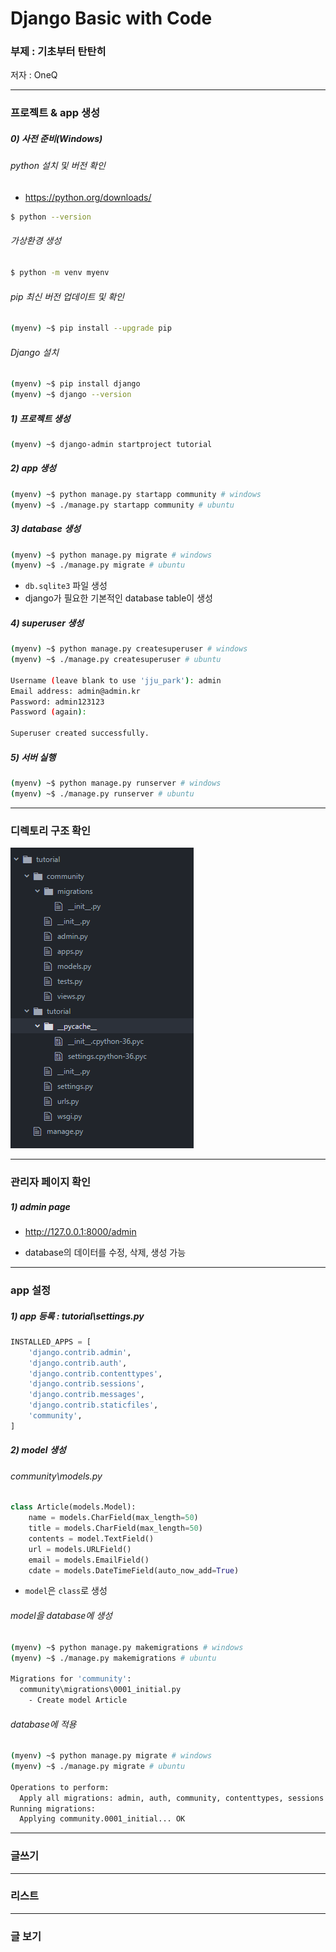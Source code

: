 # Django Basic with Code

### 부제 : 기초부터 탄탄히

저자 : OneQ

---

### 프로젝트 & app 생성

##### 0) 사전 준비(Windows)

###### python 설치 및 버전 확인

- <https://python.org/downloads/>

```bash
$ python --version
```



###### 가상환경 생성

```bash
$ python -m venv myenv
```



###### pip 최신 버전 업데이트 및 확인

```bash
(myenv) ~$ pip install --upgrade pip
```



###### Django 설치

```bash
(myenv) ~$ pip install django
(myenv) ~$ django --version
```



##### 1) 프로젝트 생성

```bash
(myenv) ~$ django-admin startproject tutorial
```



##### 2) app 생성

```bash
(myenv) ~$ python manage.py startapp community # windows
(myenv) ~$ ./manage.py startapp community # ubuntu
```



##### 3) database 생성

```bash
(myenv) ~$ python manage.py migrate # windows
(myenv) ~$ ./manage.py migrate # ubuntu
```

- `db.sqlite3` 파일 생성
- django가 필요한 기본적인 database table이 생성



##### 4) superuser 생성

```bash
(myenv) ~$ python manage.py createsuperuser # windows
(myenv) ~$ ./manage.py createsuperuser # ubuntu

Username (leave blank to use 'jju_park'): admin
Email address: admin@admin.kr
Password: admin123123
Password (again):

Superuser created successfully.
```



##### 5) 서버 실행

```bash
(myenv) ~$ python manage.py runserver # windows
(myenv) ~$ ./manage.py runserver # ubuntu
```



---

### 디렉토리 구조 확인

![djangoproject](djangoproject.png)



---

### 관리자 페이지 확인

##### 1)  admin page

- http://127.0.0.1:8000/admin


- database의 데이터를 수정, 삭제, 생성 가능



---

### app 설정

##### 1) app 등록 : tutorial\settings.py

```python
INSTALLED_APPS = [
    'django.contrib.admin',
    'django.contrib.auth',
    'django.contrib.contenttypes',
    'django.contrib.sessions',
    'django.contrib.messages',
    'django.contrib.staticfiles',
    'community',
]
```



##### 2) model 생성

###### community\models.py

```python
class Article(models.Model):
    name = models.CharField(max_length=50)
    title = models.CharField(max_length=50)
    contents = model.TextField()
    url = models.URLField()
    email = models.EmailField()
    cdate = models.DateTimeField(auto_now_add=True)
```

- `model`은 `class`로 생성



###### model을 database에 생성

```bash
(myenv) ~$ python manage.py makemigrations # windows
(myenv) ~$ ./manage.py makemigrations # ubuntu

Migrations for 'community':
  community\migrations\0001_initial.py
    - Create model Article
```



###### database에 적용

```bash
(myenv) ~$ python manage.py migrate # windows
(myenv) ~$ ./manage.py migrate # ubuntu

Operations to perform:
  Apply all migrations: admin, auth, community, contenttypes, sessions
Running migrations:
  Applying community.0001_initial... OK
```



---

### 글쓰기



---

### 리스트



---

### 글 보기

